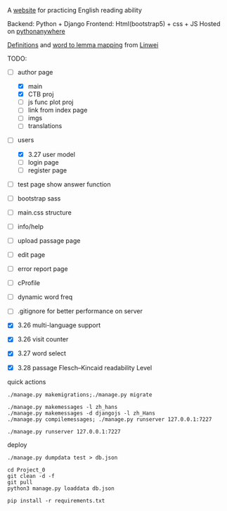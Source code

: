 A [website](https://adenchen27.pythonanywhere.com/index/) for practicing English reading ability

Backend: Python + Django
Frontend: Html(bootstrap5) + css + JS
Hosted on [pythonanywhere](https://www.pythonanywhere.com/)

[Definitions](https://github.com/skywind3000/ECDICT) and [word to lemma mapping](https://github.com/skywind3000/lemma.en) from [Linwei](https://github.com/skywind3000)



TODO:
- [ ] author page
    - [x] main
    - [x] CTB proj
    - [ ] js func plot proj
    - [ ] link from index page
    - [ ] imgs
    - [ ] translations
- [ ] users
    - [x] 3.27 user model
    - [ ] login page
    - [ ] register page
- [ ] test page show answer function

- [ ] bootstrap sass
- [ ] main.css structure
- [ ] info/help
- [ ] upload passage page
- [ ] edit page
- [ ] error report page
- [ ] cProfile

- [ ] dynamic word freq
- [ ] .gitignore for better performance on server

- [x] 3.26 multi-language support
- [x] 3.26 visit counter
- [x] 3.27 word select
- [x] 3.28 passage Flesch–Kincaid readability Level

quick actions
```
./manage.py makemigrations;./manage.py migrate

./manage.py makemessages -l zh_hans
./manage.py makemessages -d djangojs -l zh_Hans
./manage.py compilemessages; ./manage.py runserver 127.0.0.1:7227

./manage.py runserver 127.0.0.1:7227

```

deploy
```
./manage.py dumpdata test > db.json

cd Project_0
git clean -d -f
git pull
python3 manage.py loaddata db.json

pip install -r requirements.txt
```




